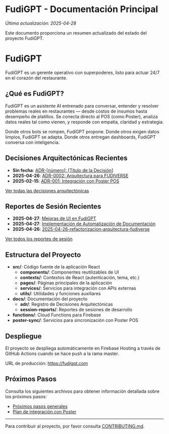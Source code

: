 # FudiGPT - Documentación Principal

*Última actualización: 2025-04-28*

Este documento proporciona un resumen actualizado del estado del proyecto FudiGPT.

# FudiGPT

FudiGPT es un gerente operativo con superpoderes, listo para actuar 24/7 en el corazón del restaurante.

## ¿Qué es FudiGPT?

FudiGPT es un asistente AI entrenado para conversar, entender y resolver problemas reales en restaurantes — desde costos de insumos hasta desempeño de platillos. Se conecta directo al POS (como Poster), analiza datos reales tal como vienen, y responde con empatía, claridad y estrategia.

Donde otros bots se rompen, FudiGPT propone.
Donde otros exigen datos limpios, FudiGPT se adapta.
Donde otros entregan dashboards, FudiGPT conversa con inteligencia.

## Decisiones Arquitectónicas Recientes

- **Sin fecha**: [ADR-[número]: [Título de la Decisión]](docs/adr/adr-template.md)
- **2025-04-26**: [ADR-0002: Arquitectura para FUDIVERSE](docs/adr/0002-arquitectura-para-fudiverse.md)
- **2025-02-15**: [ADR-001: Integración con Poster POS](docs/adr/0001-integracion-con-poster-pos.md)

[Ver todas las decisiones arquitectónicas](docs/adr/README.md)

## Reportes de Sesión Recientes

- **2025-04-27**: [Mejoras de UI en FudiGPT](docs/session-reports/2025-04-27-mejoras-ui-fudigpt.md)
- **2025-04-27**: [Implementación de Automatización de Documentación](docs/session-reports/2025-04-27-implementacion-automatizacion-documentacion.md)
- **2025-04-26**: [2025-04-26-refactorizacion-arquitectura-fudiverse](docs/session-reports/2025-04-26-refactorizacion-arquitectura-fudiverse.md)

[Ver todos los reportes de sesión](docs/session-reports/README.md)

## Estructura del Proyecto

- **src/**: Código fuente de la aplicación React
  - **components/**: Componentes reutilizables de UI
  - **contexts/**: Contextos de React (autenticación, tema, etc.)
  - **pages/**: Páginas principales de la aplicación
  - **services/**: Servicios para integración con APIs externas
  - **utils/**: Utilidades y funciones auxiliares
- **docs/**: Documentación del proyecto
  - **adr/**: Registro de Decisiones Arquitectónicas
  - **session-reports/**: Reportes de sesiones de desarrollo
- **functions/**: Cloud Functions para Firebase
- **poster-sync/**: Servicios para sincronización con Poster POS

## Despliegue

El proyecto se despliega automáticamente en Firebase Hosting a través de GitHub Actions cuando se hace push a la rama master.

URL de producción: https://fudigpt.com

## Próximos Pasos

Consulta los siguientes archivos para obtener información detallada sobre los próximos pasos:

- [Próximos pasos generales](docs/next-steps.md)
- [Plan de integración con Poster](docs/poster-integration.md)

---

Para contribuir al proyecto, por favor consulta [CONTRIBUTING.md](.github/CONTRIBUTING.md).

